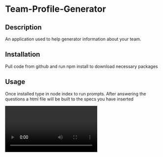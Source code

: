 # Team-Profile-Generator


## Description 

An application used to help generator information about your team. 


## Installation

Pull code from github and run npm install to download necessary packages

## Usage

Once installed type in node index to run prompts. After answering the questions a html file will be built to the specs you have inserted


![screentest](assets/screentest.mov)
```
